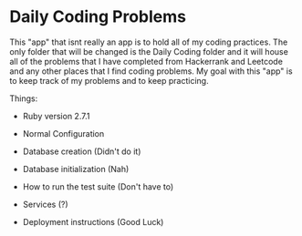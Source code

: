 # Daily Coding Problems

This "app" that isnt really an app is to hold all of my coding practices. The only folder that will be changed is the Daily Coding folder and it will house all of the problems that I have completed from Hackerrank and Leetcode and any other places that I find coding problems. My goal with this "app" is to keep track of my problems and to keep practicing.

Things:

* Ruby version 2.7.1

* Normal Configuration

* Database creation (Didn't do it)

* Database initialization (Nah)

* How to run the test suite (Don't have to)

* Services (?)

* Deployment instructions (Good Luck)
